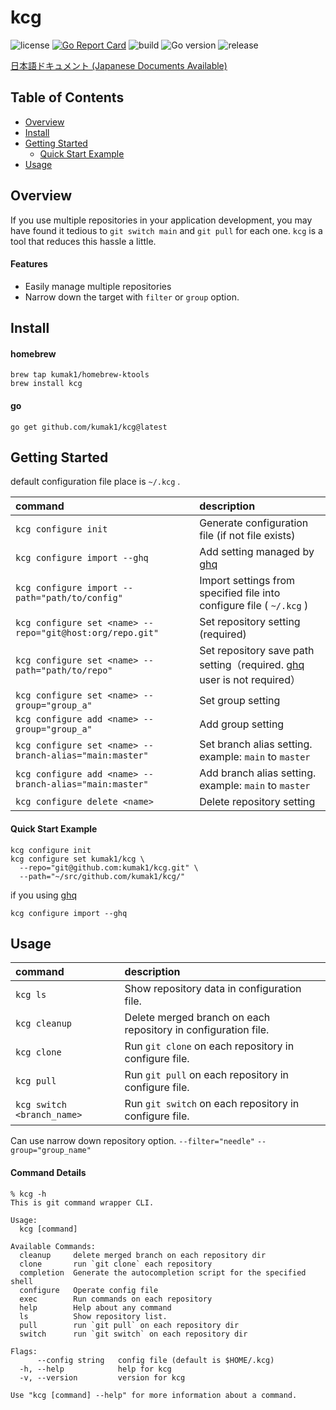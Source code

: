 # kcg

![license](https://img.shields.io/github/license/kumak1/kcg)
[![Go Report Card](https://goreportcard.com/badge/github.com/kumak1/kcg)](https://goreportcard.com/report/github.com/kumak1/kcg)
![build](https://img.shields.io/github/actions/workflow/status/kumak1/kcg/release.yml)
![Go version](https://img.shields.io/github/go-mod/go-version/kumak1/kcg)
![release](https://img.shields.io/github/v/release/kumak1/kcg)

[日本語ドキュメント (Japanese Documents Available)](README_JA.md)

## Table of Contents

- [Overview](#overview)
- [Install](#install)
- [Getting Started](#getting-started)
    - [Quick Start Example](#quick-start-example)
- [Usage](#usage)

## Overview

If you use multiple repositories in your application development, you may have found it tedious to `git switch main` and `git pull` for each one. `kcg` is a tool that reduces this hassle a little.

#### Features

- Easily manage multiple repositories
- Narrow down the target with `filter` or `group` option.

## Install

#### homebrew

```shell
brew tap kumak1/homebrew-ktools 
brew install kcg
```

#### go

```shell
go get github.com/kumak1/kcg@latest
```

## Getting Started

default configuration file place is `~/.kcg` .

| command                                                   | description                                                                                              |
|:----------------------------------------------------------|:---------------------------------------------------------------------------------------------------------|
| `kcg configure init`                                      | Generate configuration file (if not file exists)                                                         |
| `kcg configure import --ghq`                              | Add setting managed by [ghq](https://github.com/x-motemen/ghq)                                           |
| `kcg configure import --path="path/to/config"`            | Import settings from specified file into configure file ( `~/.kcg` )                                     |
| `kcg configure set <name> --repo="git@host:org/repo.git"` | Set repository setting (required)                                                                        |
| `kcg configure set <name> --path="path/to/repo"`          | Set repository save path setting（required. [ghq](https://github.com/x-motemen/ghq) user is not required） |
| `kcg configure set <name> --group="group_a"`              | Set group setting                                                                                        | 
| `kcg configure add <name> --group="group_a"`              | Add group setting                                                                                        | 
| `kcg configure set <name> --branch-alias="main:master"`   | Set branch alias setting. <br> example: `main` to `master`                                               |
| `kcg configure add <name> --branch-alias="main:master"`   | Add branch alias setting. <br> example: `main` to `master`                                               |
| `kcg configure delete <name>`                             | Delete repository setting                                                                                |

#### Quick Start Example

```shell
kcg configure init
kcg configure set kumak1/kcg \
  --repo="git@github.com:kumak1/kcg.git" \
  --path="~/src/github.com/kumak1/kcg/"
```

if you using [ghq](https://github.com/x-motemen/ghq)

```shell
kcg configure import --ghq
```

## Usage

| command                    | description                                                    |
|:---------------------------|:---------------------------------------------------------------|
| `kcg ls`                   | Show repository data in configuration file.                    |
| `kcg cleanup`              | Delete merged branch on each repository in configuration file. |
| `kcg clone`                | Run `git clone` on each repository in configure file.          |
| `kcg pull`                 | Run `git pull` on each repository in configure file.           |
| `kcg switch <branch_name>` | Run `git switch` on each repository in configure file.         |

Can use narrow down repository option. `--filter="needle"` `--group="group_name"`

#### Command Details

```shell
% kcg -h
This is git command wrapper CLI.

Usage:
  kcg [command]

Available Commands:
  cleanup     delete merged branch on each repository dir
  clone       run `git clone` each repository
  completion  Generate the autocompletion script for the specified shell
  configure   Operate config file
  exec        Run commands on each repository
  help        Help about any command
  ls          Show repository list.
  pull        run `git pull` on each repository dir
  switch      run `git switch` on each repository dir

Flags:
      --config string   config file (default is $HOME/.kcg)
  -h, --help            help for kcg
  -v, --version         version for kcg

Use "kcg [command] --help" for more information about a command.
```
